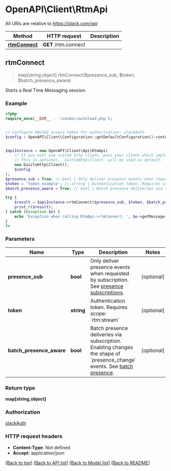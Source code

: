 # OpenAPI\Client\RtmApi

All URIs are relative to *https://slack.com/api*

Method | HTTP request | Description
------------- | ------------- | -------------
[**rtmConnect**](RtmApi.md#rtmConnect) | **GET** /rtm.connect | 



## rtmConnect

> map[string,object] rtmConnect($presence_sub, $token, $batch_presence_aware)



Starts a Real Time Messaging session.

### Example

```php
<?php
require_once(__DIR__ . '/vendor/autoload.php');


// Configure OAuth2 access token for authorization: slackAuth
$config = OpenAPI\Client\Configuration::getDefaultConfiguration()->setAccessToken('YOUR_ACCESS_TOKEN');


$apiInstance = new OpenAPI\Client\Api\RtmApi(
    // If you want use custom http client, pass your client which implements `GuzzleHttp\ClientInterface`.
    // This is optional, `GuzzleHttp\Client` will be used as default.
    new GuzzleHttp\Client(),
    $config
);
$presence_sub = True; // bool | Only deliver presence events when requested by subscription. See [presence subscriptions](/docs/presence-and-status#subscriptions).
$token = 'token_example'; // string | Authentication token. Requires scope: `rtm:stream`
$batch_presence_aware = True; // bool | Batch presence deliveries via subscription. Enabling changes the shape of `presence_change` events. See [batch presence](/docs/presence-and-status#batching).

try {
    $result = $apiInstance->rtmConnect($presence_sub, $token, $batch_presence_aware);
    print_r($result);
} catch (Exception $e) {
    echo 'Exception when calling RtmApi->rtmConnect: ', $e->getMessage(), PHP_EOL;
}
?>
```

### Parameters


Name | Type | Description  | Notes
------------- | ------------- | ------------- | -------------
 **presence_sub** | **bool**| Only deliver presence events when requested by subscription. See [presence subscriptions](/docs/presence-and-status#subscriptions). | [optional]
 **token** | **string**| Authentication token. Requires scope: &#x60;rtm:stream&#x60; | [optional]
 **batch_presence_aware** | **bool**| Batch presence deliveries via subscription. Enabling changes the shape of &#x60;presence_change&#x60; events. See [batch presence](/docs/presence-and-status#batching). | [optional]

### Return type

**map[string,object]**

### Authorization

[slackAuth](../../README.md#slackAuth)

### HTTP request headers

- **Content-Type**: Not defined
- **Accept**: application/json

[[Back to top]](#) [[Back to API list]](../../README.md#documentation-for-api-endpoints)
[[Back to Model list]](../../README.md#documentation-for-models)
[[Back to README]](../../README.md)

